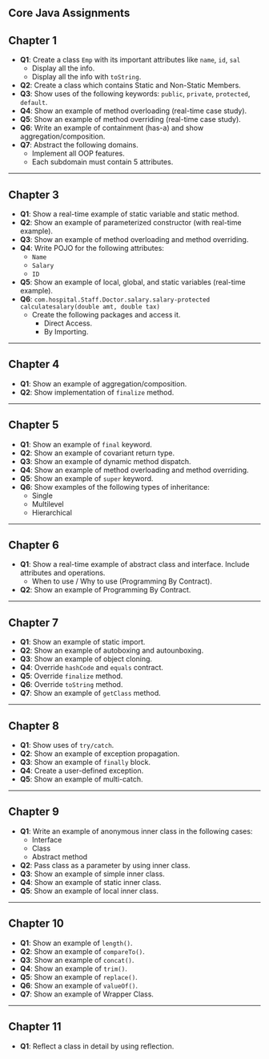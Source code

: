 Core Java Assignments
---

## Chapter 1
- **Q1**: Create a class `Emp` with its important attributes like `name`, `id`, `sal`
  - Display all the info.
  - Display all the info with `toString`.
- **Q2**: Create a class which contains Static and Non-Static Members.
- **Q3**: Show uses of the following keywords: `public`, `private`, `protected`, `default`.
- **Q4**: Show an example of method overloading (real-time case study).
- **Q5**: Show an example of method overriding (real-time case study).
- **Q6**: Write an example of containment (has-a) and show aggregation/composition.
- **Q7**: Abstract the following domains.
  - Implement all OOP features.
  - Each subdomain must contain 5 attributes.

---

## Chapter 3
- **Q1**: Show a real-time example of static variable and static method.
- **Q2**: Show an example of parameterized constructor (with real-time example).
- **Q3**: Show an example of method overloading and method overriding.
- **Q4**: Write POJO for the following attributes:
  - `Name`
  - `Salary`
  - `ID`
- **Q5**: Show an example of local, global, and static variables (real-time example).
- **Q6**: `com.hospital.Staff.Doctor.salary.salary-protected calculatesalary(double amt, double tax)`
  - Create the following packages and access it.
    - Direct Access.
    - By Importing.

---

## Chapter 4
- **Q1**: Show an example of aggregation/composition.
- **Q2**: Show implementation of `finalize` method.

---

## Chapter 5
- **Q1**: Show an example of `final` keyword.
- **Q2**: Show an example of covariant return type.
- **Q3**: Show an example of dynamic method dispatch.
- **Q4**: Show an example of method overloading and method overriding.
- **Q5**: Show an example of `super` keyword.
- **Q6**: Show examples of the following types of inheritance:
  - Single
  - Multilevel
  - Hierarchical

---

## Chapter 6
- **Q1**: Show a real-time example of abstract class and interface. Include attributes and operations.
  - When to use / Why to use (Programming By Contract).
- **Q2**: Show an example of Programming By Contract.

---

## Chapter 7
- **Q1**: Show an example of static import.
- **Q2**: Show an example of autoboxing and autounboxing.
- **Q3**: Show an example of object cloning.
- **Q4**: Override `hashCode` and `equals` contract.
- **Q5**: Override `finalize` method.
- **Q6**: Override `toString` method.
- **Q7**: Show an example of `getClass` method.

---

## Chapter 8
- **Q1**: Show uses of `try/catch`.
- **Q2**: Show an example of exception propagation.
- **Q3**: Show an example of `finally` block.
- **Q4**: Create a user-defined exception.
- **Q5**: Show an example of multi-catch.

---

## Chapter 9
- **Q1**: Write an example of anonymous inner class in the following cases:
  - Interface
  - Class
  - Abstract method
- **Q2**: Pass class as a parameter by using inner class.
- **Q3**: Show an example of simple inner class.
- **Q4**: Show an example of static inner class.
- **Q5**: Show an example of local inner class.

---

## Chapter 10
- **Q1**: Show an example of `length()`.
- **Q2**: Show an example of `compareTo()`.
- **Q3**: Show an example of `concat()`.
- **Q4**: Show an example of `trim()`.
- **Q5**: Show an example of `replace()`.
- **Q6**: Show an example of `valueOf()`.
- **Q7**: Show an example of Wrapper Class.

---

## Chapter 11
- **Q1**: Reflect a class in detail by using reflection.
